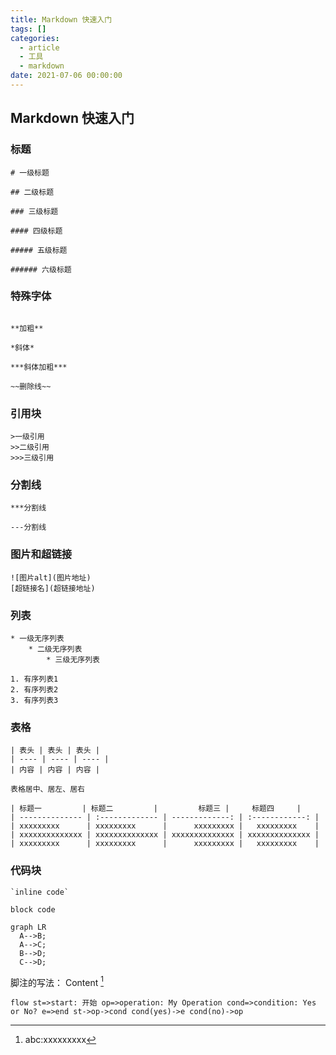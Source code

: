 ```yaml
---
title: Markdown 快速入门
tags: []
categories:
  - article
  - 工具
  - markdown
date: 2021-07-06 00:00:00
---
```


## Markdown 快速入门

### 标题

```code
# 一级标题

## 二级标题

### 三级标题

#### 四级标题

##### 五级标题

###### 六级标题

```

### 特殊字体

```code

**加粗**

*斜体*

***斜体加粗***

~~删除线~~
```

### 引用块

```code
>一级引用
>>二级引用
>>>三级引用
```

### 分割线

```code
***分割线

---分割线
```

### 图片和超链接

```code
![图片alt](图片地址)
[超链接名](超链接地址)
```

### 列表

```code
* 一级无序列表
    * 二级无序列表
        * 三级无序列表

1. 有序列表1
2. 有序列表2
3. 有序列表3
```

### 表格

```code
| 表头 | 表头 | 表头 |
| ---- | ---- | ---- |
| 内容 | 内容 | 内容 |

表格居中、居左、居右

| 标题一         | 标题二         |         标题三 |     标题四     |
| -------------- | :------------- | -------------: | :------------: |
| xxxxxxxxx      | xxxxxxxxx      |      xxxxxxxxx |   xxxxxxxxx    |
| xxxxxxxxxxxxxx | xxxxxxxxxxxxxx | xxxxxxxxxxxxxx | xxxxxxxxxxxxxx |
| xxxxxxxxx      | xxxxxxxxx      |      xxxxxxxxx |   xxxxxxxxx    |
```

### 代码块

```code
`inline code`

block code

```

```mermaid
graph LR
  A-->B;
  A-->C;
  B-->D;
  C-->D;
```

脚注的写法：
Content [^1]

[^1]: abc:xxxxxxxxx

​`flow st=>start: 开始 op=>operation: My Operation cond=>condition: Yes or No? e=>end st->op->cond cond(yes)->e cond(no)->op ​`
